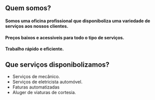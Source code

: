 ## Quem somos?
  
#### Somos uma oficina profissional que disponiboliza uma variedade de serviços aos nossos clientes.
#### Preços baixos e acessiveis para todo o tipo de serviços.
#### Trabalho rápido e eficiente.
  
  
## Que serviços disponibolizamos?
  
  
+ Serviços de mecânico.
+ Serviços de eletricista automóvel.
+ Faturas automatizadas
+ Aluger de viaturas de cortesia.
   
  